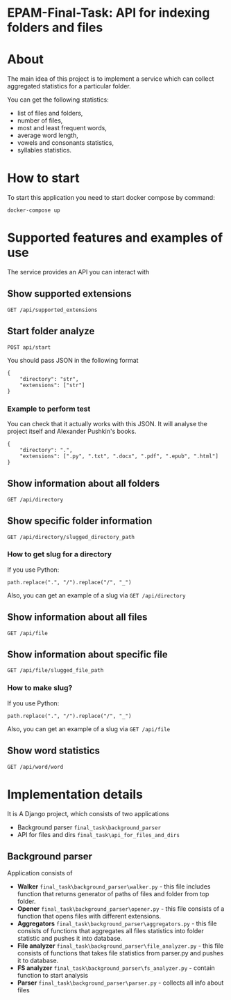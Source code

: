 # EPAM-Final-Task: API for indexing folders and files

# About
The main idea of this project is to implement a service which can collect 
aggregated statistics for a particular folder.

You can get the following statistics: 
- list of files and folders,
- number of files,
- most and least frequent words,
- average word length,
- vowels and consonants statistics,
- syllables statistics.

# How to start
To start this application you need to start docker compose by command: 
```
docker-compose up
```

# Supported features and examples of use
The service provides an API you can interact with
## Show supported extensions 
```
GET /api/supported_extensions
```
## Start folder analyze 
```
POST api/start
```
You should pass JSON in the following format 
```
{
    "directory": "str", 
    "extensions": ["str"]
}
```
### Example to perform test
You can check that it actually works with this JSON. It will analyse 
the project itself and Alexander Pushkin's books.
```
{
    "directory": ".",
    "extensions": [".py", ".txt", ".docx", ".pdf", ".epub", ".html"]
}
```
## Show information about all folders
```
GET /api/directory
```
## Show specific folder information
```
GET /api/directory/slugged_directory_path
```
### How to get slug for a directory 
If you use Python:
```
path.replace(".", "/").replace("/", "_")
```
Also, you can get an example of a slug via `GET /api/directory`

## Show information about all files 
```
GET /api/file
```
## Show information about specific file
```
GET /api/file/slugged_file_path
```
### How to make slug?
If you use Python:
```
path.replace(".", "/").replace("/", "_")
```
Also, you can get an example of a slug via `GET /api/file`

## Show word statistics
```
GET /api/word/word
```

# Implementation details
It is A Django project, which consists of two applications 
- Background parser `final_task\background_parser`
- API for files and dirs `final_task\api_for_files_and_dirs`

## Background parser
Application consists of
- **Walker** `final_task\background_parser\walker.py` - this file includes function that 
returns generator of paths of files and folder from top folder.
- **Opener** `final_task\background_parser\opener.py` - this file consists of a function that 
opens files with different extensions.
- **Aggregators** `final_task\background_parser\aggregators.py` - this file consists of functions 
that aggregates all files statistics into folder statistic and pushes it into database. 
- **File analyzer** `final_task\background_parser\file_analyzer.py` - this file consists of functions 
that takes file statistics from parser.py and pushes it to database. 
- **FS analyzer** `final_task\background_parser\fs_analyzer.py` - contain function to start analysis 
- **Parser** `final_task\background_parser\parser.py` - collects all info about files
